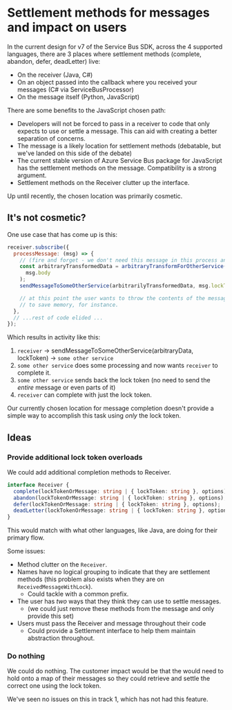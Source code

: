 # Settlement methods for messages and impact on users

In the current design for v7 of the Service Bus SDK, across the 4 supported languages, there
are 3 places where settlement methods (complete, abandon, defer, deadLetter) live:

- On the receiver (Java, C#)
- On an object passed into the callback where you received your messages (C# via ServiceBusProcessor)
- On the message itself (Python, JavaScript)

There are some benefits to the JavaScript chosen path:

- Developers will not be forced to pass in a receiver to code that only expects to use or settle a message.
  This can aid with creating a better separation of concerns.
- The message is a likely location for settlement methods (debatable, but we've landed on this side of the debate)
- The current stable version of Azure Service Bus package for JavaScript has the settlement methods
  on the message. Compatibility is a strong argument.
- Settlement methods on the Receiver clutter up the interface.

Up until recently, the chosen location was primarily cosmetic.

## It's not cosmetic?

One use case that has come up is this:

```javascript
receiver.subscribe({
  processMessage: (msg) => {
    // (fire and forget - we don't need this message in this process anymore)
    const arbitraryTransformedData = arbitraryTransformForOtherService(
      msg.body
    );
    sendMessageToSomeOtherService(arbitrarilyTransformedData, msg.lockToken);

    // at this point the user wants to throw the contents of the message away
    // to save memory, for instance.
  },
  // ...rest of code elided ...
});
```

Which results in activity like this:

1. `receiver` -> sendMessageToSomeOtherService(arbitraryData, lockToken) -> `some other service`
2. `some other service` does some processing and now wants `receiver` to complete it.
3. `some other service` sends back the lock token (no need to send the _entire_ message or even parts of it)
4. `receiver` can complete with just the lock token.

Our currently chosen location for message completion doesn't provide a simple way to accomplish this task
using _only_ the lock token.

## Ideas

### Provide additional lock token overloads

We could add additional completion methods to Receiver.

```typescript
interface Receiver {
  complete(lockTokenOrMessage: string | { lockToken: string }, options);
  abandon(lockTokenOrMessage: string | { lockToken: string }, options);
  defer(lockTokenOrMessage: string | { lockToken: string }, options);
  deadLetter(lockTokenOrMessage: string | { lockToken: string }, options);
}
```

This would match with what other languages, like Java, are doing for their primary flow.

Some issues:

- Method clutter on the `Receiver`.
- Names have no logical grouping to indicate that they are settlement methods (this problem also exists
  when they are on `ReceivedMessageWithLock`).
  - Could tackle with a common prefix.
- The user has _two_ ways that they think they can use to settle messages.
  - (we could just remove these methods from the message and only provide this set)
- Users must pass the Receiver and message throughout their code
  - Could provide a Settlement interface to help them maintain abstraction throughout.

### Do nothing

We could do nothing. The customer impact would be that the would need to hold onto a map of their messages
so they could retrieve and settle the correct one using the lock token.

We've seen no issues on this in track 1, which has not had this feature.
